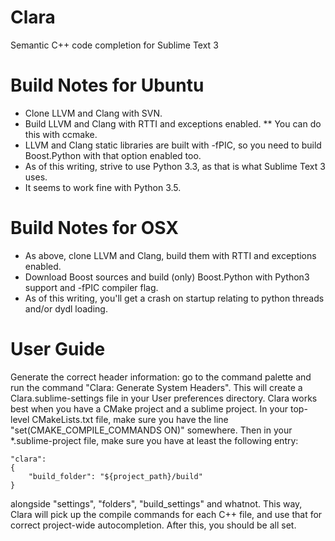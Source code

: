 # Clara
Semantic C++ code completion for Sublime Text 3

# Build Notes for Ubuntu

* Clone LLVM and Clang with SVN.
* Build LLVM and Clang with RTTI and exceptions enabled.
** You can do this with ccmake.
* LLVM and Clang static libraries are built with -fPIC, so you need to build Boost.Python with that option enabled too.
* As of this writing, strive to use Python 3.3, as that is what Sublime Text 3 uses.
* It seems to work fine with Python 3.5.

# Build Notes for OSX

* As above, clone LLVM and Clang, build them with RTTI and exceptions enabled.
* Download Boost sources and build (only) Boost.Python with Python3 support and -fPIC compiler flag.
* As of this writing, you'll get a crash on startup relating to python threads and/or dydl loading.

# User Guide

Generate the correct header information: go to the command palette and run the command "Clara: Generate System Headers". This will create a Clara.sublime-settings file in your User preferences directory.
Clara works best when you have a CMake project and a sublime project. In your top-level CMakeLists.txt file, make sure you have the line "set(CMAKE_COMPILE_COMMANDS ON)" somewhere. Then in your *.sublime-project file, make sure you have at least the following entry:

	"clara":
	{
		"build_folder": "${project_path}/build"
	}

alongside "settings", "folders", "build_settings" and whatnot. This way, Clara will pick up the compile commands for each C++ file, and use that for correct project-wide autocompletion.
After this, you should be all set.
